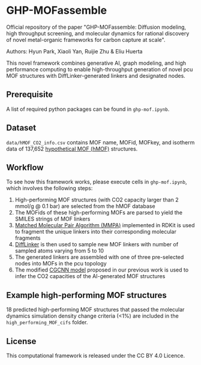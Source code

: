 # GHP-MOFassemble

Official repository of the paper "GHP-MOFassemble: Diffusion modeling, high throughput screening, and molecular dynamics for rational discovery of novel metal-organic frameworks for carbon capture at scale".

Authors: Hyun Park, Xiaoli Yan, Ruijie Zhu & Eliu Huerta

This novel framework combines generative AI, graph modeling, and high performance computing to enable high-throughput generation of novel pcu MOF structures with DiffLinker-generated linkers and designated nodes.

## Prerequisite

A list of required python packages can be found in `ghp-mof.ipynb`.

## Dataset

`data/hMOF_CO2_info.csv` contains MOF name, MOFid, MOFkey, and isotherm data of 137,652 [hypothetical MOF (hMOF)](https://mof.tech.northwestern.edu/databases) structures.

## Workflow
To see how this framework works, please execute cells in `ghp-mof.ipynb`, which involves the following steps:
1. High-performing MOF structures (with CO2 capacity larger than 2 mmol/g @ 0.1 bar) are selected from the hMOF database
2. The MOFids of these high-performing MOFs are parsed to yield the SMILES strings of MOF linkers
3. [Matched Molecular Pair Algorithm (MMPA)](https://www.rdkit.org/docs/source/rdkit.Chem.rdMMPA.html) implemented in RDKit is used to fragment the unique linkers into their corresponding molecular fragments
4. [DiffLinker](https://github.com/igashov/DiffLinker) is then used to sample new MOF linkers with number of sampled atoms varying from 5 to 10
5. The generated linkers are assembled with one of three pre-selected nodes into MOFs in the pcu topology
6. The modified [CGCNN model](https://iopscience.iop.org/article/10.1088/2632-2153/acd434) proposed in our previous work is used to infer the CO2 capacities of the AI-generated MOF structures

## Example high-performing MOF structures

18 predicted high-performing MOF structures that passed the molecular dynamics simulation density change criteria (<1%) are included in the `high_performing_MOF_cifs` folder.

## License

This computational framework is released under the CC BY 4.0 Licence.
